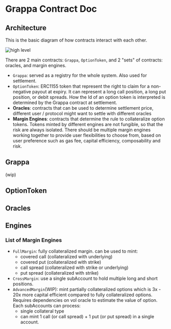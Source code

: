 # Grappa Contract Doc

## Architecture


This is the basic diagram of how contracts interact with each other.

![high level](https://i.imgur.com/DKbsMnU.png)

There are 2 main contracts: `Grappa`, `OptionToken`, and 2 "sets" of contracts: oracles, and margin engines. 

- `Grappa`: served as a registry for the whole system. Also used for settlement.
- `OptionToken`: ERC1155 token that represent the right to claim for a non-negative payout at expiry. It can represent a long call position, a long put position, or debit spreads. How the Id of an option token is interpreted is determined by the Grappa contract at settlement.
- **Oracles**: contracts that can be used to determine settlement price, different user / protocol might want to settle with different oracles
- **Margin Engines**: contracts that determine the rule to collateralize option tokens. Tokens minted by different engines are not fungible, so that the risk are always isolated. There should be multiple margin engines working together to provide user flexibilities to choose from, based on user preference such as gas fee, capital efficiency, composability and risk.

## Grappa

(wip)

## OptionToken

## Oracles

## Engines

### List of Margin Engines

- `FullMargin`: fully collateralized margin. can be used to mint:
  - covered call (collateralized with underlying)
  - covered put (collateralized with strike)
  - call spread (collateralized with strike or underlying)
  - put spread (collateralized with strike)
- `CrossMargin`: use a single subAccount to hold multiple long and short positions.
- `AdvancedMargin`(WIP): mint partially collateralized options which is 3x - 20x more capital efficient compared to fully collateralized options. Requires dependencies on vol oracle to estimate the value of option. Each subAccounts can process:
  - single collateral type
  - can mint 1 call (or call spread) + 1 put (or put spread) in a single account.



